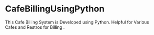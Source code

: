 # CafeBillingUsingPython
This Cafe Billing System is Developed using Python. Helpful for Various Cafes and Restros for Billing .
